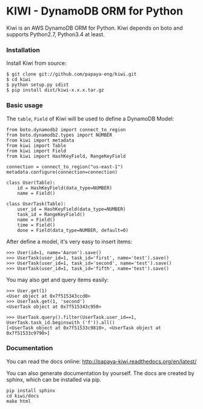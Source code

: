 # KIWI - DynamoDB ORM for Python

Kiwi is an AWS DynamoDB ORM for Python. Kiwi depends on boto and supports Python2.7, Python3.4 at least.

### Installation

Install Kiwi from source:

    $ git clone git://github.com/papaya-eng/kiwi.git
    $ cd kiwi
    $ python setup.py sdist
    $ pip install dist/kiwi-x.x.x.tar.gz

### Basic usage

The ```table```, ```Field``` of Kiwi will be used to define a DynamoDB Model:

    from boto.dynamodb2 import connect_to_region
    from boto.dynamodb2.types import NUMBER
    from kiwi import metadata
    from kiwi import Table
    from kiwi import Field
    from kiwi import HashKeyField, RangeKeyField
    
    connection = connect_to_region("us-east-1")
    metadata.configure(connection=connection)
    
    class User(Table):
        id = HashKeyField(data_type=NUMBER)
        name = Field()
    
    class UserTask(Table):
        user_id = HashKeyField(data_type=NUMBER)
        task_id = RangeKeyField()
        name = Field()
        time = Field()
        done = Field(data_type=NUMBER, default=0)

After define a model, it's very easy to insert items:

    >>> User(id=1, name='Aaron').save()
    >>> UserTask(user_id=1, task_id='first', name='test').save()
    >>> UserTask(user_id=1, task_id='second', name='test').save()     
    >>> UserTask(user_id=1, task_id='fifth', name='test').save()

You may also get and query items easily:

    >>> User.get(1)
    <User object at 0x7f515343ccd0>
    >>> UserTask.get(1, 'second')
    <UserTask object at 0x7f515343c950> 
    
    >>> UserTask.query().filter(UserTask.user_id==1, UserTask.task_id.beginswith_('f')).all()
    [<UserTask object at 0x7f51533c9810>, <UserTask object at 0x7f51533c9790>]


### Documentation

You can read the docs online: http://papaya-kiwi.readthedocs.org/en/latest/

You can also generate documentation by yourself. 
The docs are created by sphinx, which can be installed via pip.

	pip install sphinx
	cd kiwi/docs
	make html
